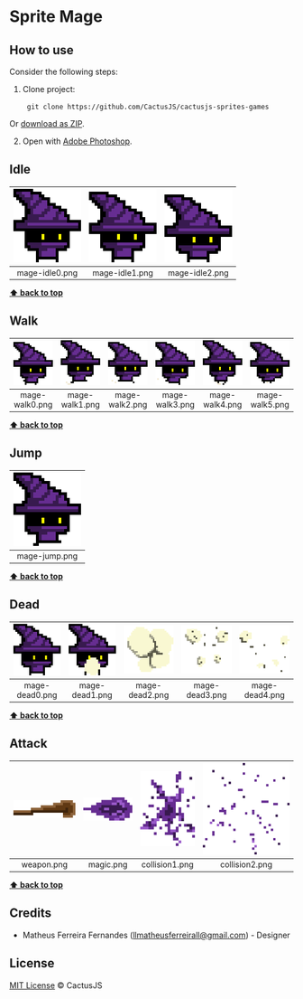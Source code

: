 # Sprite Mage

## How to use

Consider the following steps:

1. Clone project:

        git clone https://github.com/CactusJS/cactusjs-sprites-games
        
  Or [download as ZIP](https://github.com/CactusJS/cactusjs-sprites-games/archive/master.zip).

2. Open with [Adobe Photoshop](http://www.adobe.com/br/products/photoshop.html).

## Idle

| ![mage](https://raw.githubusercontent.com/CactusJS/cactusjs-sprites-games/master/Mage/Idle/mage-idle0.png) | ![mage](https://raw.githubusercontent.com/CactusJS/cactusjs-sprites-games/master/Mage/Idle/mage-idle1.png) | ![mage](https://raw.githubusercontent.com/CactusJS/cactusjs-sprites-games/master/Mage/Idle/mage-idle2.png) |
| :--------------------------------------------------------------------------------------------------------: | :--------------------------------------------------------------------------------------------------------: | :--------------------------------------------------------------------------------------------------------: |
| mage-idle0.png                                                                                             | mage-idle1.png                                                                                             | mage-idle2.png                                                                                             |

**[⬆ back to top](#how-to-use)**

## Walk

| ![mage](https://raw.githubusercontent.com/CactusJS/cactusjs-sprites-games/master/Mage/Walk/mage-walk0.png) | ![mage](https://raw.githubusercontent.com/CactusJS/cactusjs-sprites-games/master/Mage/Walk/mage-walk1.png) | ![mage](https://raw.githubusercontent.com/CactusJS/cactusjs-sprites-games/master/Mage/Walk/mage-walk2.png) | ![mage](https://raw.githubusercontent.com/CactusJS/cactusjs-sprites-games/master/Mage/Walk/mage-walk3.png) | ![mage](https://raw.githubusercontent.com/CactusJS/cactusjs-sprites-games/master/Mage/Walk/mage-walk4.png) | ![mage](https://raw.githubusercontent.com/CactusJS/cactusjs-sprites-games/master/Mage/Walk/mage-walk5.png) |
| :--------------------------------------------------------------------------------------------------------: | :--------------------------------------------------------------------------------------------------------: | :--------------------------------------------------------------------------------------------------------: | :--------------------------------------------------------------------------------------------------------: | :--------------------------------------------------------------------------------------------------------: | :--------------------------------------------------------------------------------------------------------: |
| mage-walk0.png                                                                                             | mage-walk1.png                                                                                             | mage-walk2.png                                                                                             | mage-walk3.png                                                                                             | mage-walk4.png                                                                                             | mage-walk5.png                                                                                             |

**[⬆ back to top](#how-to-use)**

## Jump

| ![mage](https://raw.githubusercontent.com/CactusJS/cactusjs-sprites-games/master/Mage/Jump/mage-jump.png) |
| :-------------------------------------------------------------------------------------------------------: |
| mage-jump.png                                                                                             |

**[⬆ back to top](#how-to-use)**

## Dead

| ![mage](https://raw.githubusercontent.com/CactusJS/cactusjs-sprites-games/master/Mage/Dead/mage-dead0.png) | ![mage](https://raw.githubusercontent.com/CactusJS/cactusjs-sprites-games/master/Mage/Dead/mage-dead1.png) | ![mage](https://raw.githubusercontent.com/CactusJS/cactusjs-sprites-games/master/Mage/Dead/mage-dead2.png) | ![mage](https://raw.githubusercontent.com/CactusJS/cactusjs-sprites-games/master/Mage/Dead/mage-dead3.png) | ![mage](https://raw.githubusercontent.com/CactusJS/cactusjs-sprites-games/master/Mage/Dead/mage-dead4.png) |
| :--------------------------------------------------------------------------------------------------------: | :--------------------------------------------------------------------------------------------------------: | :--------------------------------------------------------------------------------------------------------: | :--------------------------------------------------------------------------------------------------------: | :--------------------------------------------------------------------------------------------------------: |
| mage-dead0.png                                                                                             | mage-dead1.png                                                                                             | mage-dead2.png                                                                                             | mage-dead3.png                                                                                             | mage-dead4.png                                                                                             |

**[⬆ back to top](#how-to-use)**

## Attack

| ![mage](https://raw.githubusercontent.com/CactusJS/cactusjs-sprites-games/master/Mage/Attack/weapon.png) | ![mage](https://raw.githubusercontent.com/CactusJS/cactusjs-sprites-games/master/Mage/Attack/magic.png) | ![mage](https://raw.githubusercontent.com/CactusJS/cactusjs-sprites-games/master/Mage/Attack/collision1.png) | ![mage](https://raw.githubusercontent.com/CactusJS/cactusjs-sprites-games/master/Mage/Attack/collision2.png) |
| :------------------------------------------------------------------------------------------------------: | :-----------------------------------------------------------------------------------------------------: | :----------------------------------------------------------------------------------------------------------: | :----------------------------------------------------------------------------------------------------------: |
| weapon.png                                                                                               | magic.png                                                                                               | collision1.png                                                                                               | collision2.png                                                                                               |

**[⬆ back to top](#how-to-use)**

## Credits

* Matheus Ferreira Fernandes (<llmatheusferreirall@gmail.com>) - Designer

## License

[MIT License](http://cactusjs.mit-license.org) © CactusJS

